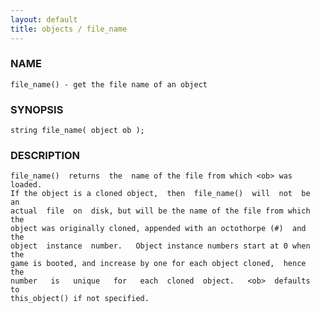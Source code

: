 ```yaml
---
layout: default
title: objects / file_name
---
```


### NAME

    file_name() - get the file name of an object


### SYNOPSIS

    string file_name( object ob );


### DESCRIPTION

    file_name()  returns  the  name of the file from which <ob> was loaded.
    If the object is a cloned object,  then  file_name()  will  not  be  an
    actual  file  on  disk, but will be the name of the file from which the
    object was originally cloned, appended with an octothorpe (#)  and  the
    object  instance  number.   Object instance numbers start at 0 when the
    game is booted, and increase by one for each object cloned,  hence  the
    number   is   unique   for   each  cloned  object.   <ob>  defaults  to
    this_object() if not specified.
